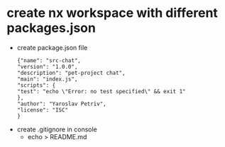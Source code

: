# create nx workspace with different packages.json
  - create package.json file
      ```
    {"name": "src-chat",
    "version": "1.0.0",
    "description": "pet-project chat",
    "main": "index.js",
    "scripts": {
      "test": "echo \"Error: no test specified\" && exit 1"
     },
    "author": "Yaroslav Petriv",
    "license": "ISC"
    }
    ```
  - create .gitignore in console
    - echo > README.md